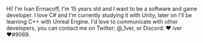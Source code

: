 Hi! I'm Ivan Ermacoff, I'm 15 years old and I want to be a software and game developer. I love C# and I'm currently studying it with Unity, later on I'll be learning C++ with Unreal Engine. I'd love to communicate with other developers, you can contact me on Twitter: @_1ver, or Discord: ♥ iver ♥#9069.
